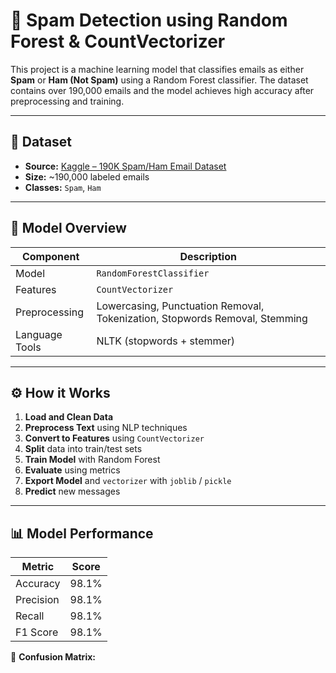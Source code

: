 # 📩 Spam Detection using Random Forest & CountVectorizer

This project is a machine learning model that classifies emails as either **Spam** or **Ham (Not Spam)** using a Random Forest classifier. The dataset contains over 190,000 emails and the model achieves high accuracy after preprocessing and training.

---

## 📁 Dataset

- **Source:** [Kaggle – 190K Spam/Ham Email Dataset](https://www.kaggle.com/datasets/meruvulikith/190k-spam-ham-email-dataset-for-classification/data)
- **Size:** ~190,000 labeled emails
- **Classes:** `Spam`, `Ham`

---

## 🧠 Model Overview

| Component          | Description                            |
|-------------------|----------------------------------------|
| Model             | `RandomForestClassifier`               |
| Features          | `CountVectorizer`                      |
| Preprocessing     | Lowercasing, Punctuation Removal, Tokenization, Stopwords Removal, Stemming |
| Language Tools    | NLTK (stopwords + stemmer)             |

---

## ⚙️ How it Works

1. **Load and Clean Data**
2. **Preprocess Text** using NLP techniques
3. **Convert to Features** using `CountVectorizer`
4. **Split** data into train/test sets
5. **Train Model** with Random Forest
6. **Evaluate** using metrics
7. **Export Model** and `vectorizer` with `joblib` / `pickle`
8. **Predict** new messages

---

## 📊 Model Performance

| Metric     | Score     |
|------------|-----------|
| Accuracy   | 98.1%     |
| Precision  | 98.1%     |
| Recall     | 98.1%     |
| F1 Score   | 98.1%     |

📌 **Confusion Matrix:**

